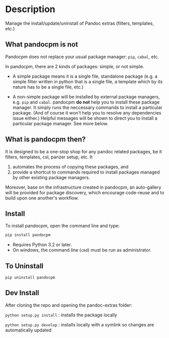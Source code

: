 # Description

Manage the install/update/uninstall of Pandoc extras
(filters, templates, etc.)

## What pandocpm is not

Pandocpm does not replace your usual package manager: `pip`, `cabal`, etc.

In pandocpm, there are 2 kinds of packages: simple, or not simple.

- A simple package means it is a single file, standalone package (e.g. a simple filter written in python that is a single file, a template which by its nature has to be a single file, etc.)

- A non-simple package will be installed by external package managers, e.g. `pip` and `cabal`. pandocpm **do not** help you to install these package manager. It simply runs the neccessary commands to install a particular package. (And of course it won't help you to resolve any dependencies issue either.) Helpful messages will be shown to direct you to install a particular package manager. See more below.

## What is pandocpm then?

It is designed to be a one-stop shop for any pandoc related packages, be it filters, templates, csl, panzer setup, etc. It

1. automates the process of copying these packages, and
2. provide a shortcut to commands required to install packages managed by other existing package managers.

Moreover, base on the infrastructure created in pandocpm, an auto-gallery will be provided for package discovery, which encourage code-reuse and to build upon one another's workflow.

## Install

To install pandocpm, open the command line and type:

```bash
pip install pandocpm
```

- Requires Python 3.2 or later.
- On windows, the command line (``cmd``) must be run as administrator.

## To Uninstall

```
pip uninstall pandocpm
```

## Dev Install

After cloning the repo and opening the pandoc-extras folder:

`python setup.py install`
: installs the package locally

`python setup.py develop`
: installs locally with a symlink so changes are automatically updated
